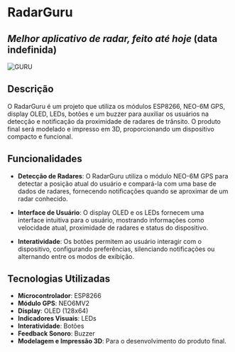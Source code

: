 # RadarGuru
## _Melhor aplicativo de radar, feito até hoje_ (data indefinida)
![GURU](https://i.imgur.com/5sOp6yF.png)

## Descrição
O RadarGuru é um projeto que utiliza os módulos ESP8266, NEO-6M GPS, display OLED, LEDs, botões e um buzzer para auxiliar os usuários na detecção e notificação da proximidade de radares de trânsito. O produto final será modelado e impresso em 3D, proporcionando um dispositivo compacto e funcional.

## Funcionalidades

- **Detecção de Radares**: O RadarGuru utiliza o módulo NEO-6M GPS para detectar a posição atual do usuário e compará-la com uma base de dados de radares, fornecendo notificações quando se aproximar de um radar conhecido.

- **Interface de Usuário**: O display OLED e os LEDs fornecem uma interface intuitiva para o usuário, mostrando informações como velocidade atual, proximidade de radares e status do dispositivo.

- **Interatividade**: Os botões permitem ao usuário interagir com o dispositivo, configurando preferências, silenciando notificações ou alternando entre os modos de exibição.

## Tecnologias Utilizadas
-  **Microcontrolador**: ESP8266
-  **Módulo GPS**: NEO6MV2
-  **Display**: OLED (128x64)
-  **Indicadores Visuais**: LEDs
-  **Interatividade**: Botões
-  **Feedback Sonoro**: Buzzer
-  **Modelagem e Impressão 3D**: Para o desenvolvimento do produto final.
